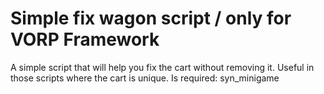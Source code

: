 # Simple fix wagon script / only for VORP Framework
A simple script that will help you fix the cart without removing it. Useful in those scripts where the cart is unique.
Is required: syn_minigame 
